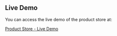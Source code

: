 ## Live Demo

You can access the live demo of the product store at:

[Product Store - Live Demo](https://productstore-80u7.onrender.com)
